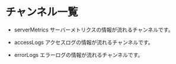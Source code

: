 # チャンネル一覧

- serverMetrics
    サーバーメトリクスの情報が流れるチャンネルです。

- accessLogs
    アクセスログの情報が流れるチャンネルです。

- errorLogs
    エラーログの情報が流れるチャンネルです。